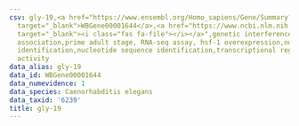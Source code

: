 ```yaml
---
csv: gly-19,<a href="https://www.ensembl.org/Homo_sapiens/Gene/Summary?db=core;g=WBGene00001644"
  target="_blank">WBGene00001644</a>,<a href="https://www.ncbi.nlm.nih.gov/pubmed/30894454"
  target="_blank"><i class="fas fa-file"></i></a>",genetic interference,functional
  association,prime adult stage, RNA-seq assay, hsf-1 overexpression,nucleotide sequence
  identification,nucleotide sequence identification,transcriptional regulation,up-regulates
  activity
data_alias: gly-19
data_id: WBGene00001644
data_numevidence: 1
data_species: Caenorhabditis elegans
data_taxid: '6239'
title: gly-19
---
```

